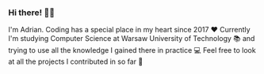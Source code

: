 ### Hi there! 👋😀

I'm Adrian. Coding has a special place in my heart since 2017 ❤️ Currently I'm studying Computer Science at Warsaw University of Technology 📚 and trying to use all the knowledge I gained there in practice 💻 Feel free to look at all the projects I contributed in so far 🤠

<!--
**Adioos5/Adioos5** is a ✨ _special_ ✨ repository because its `README.md` (this file) appears on your GitHub profile.

Here are some ideas to get you started:

- 🔭 I’m currently working on ...
- 🌱 I’m currently learning ...
- 👯 I’m looking to collaborate on ...
- 🤔 I’m looking for help with ...
- 💬 Ask me about ...
- 📫 How to reach me: ...
- 😄 Pronouns: ...
- ⚡ Fun fact: ...
-->
